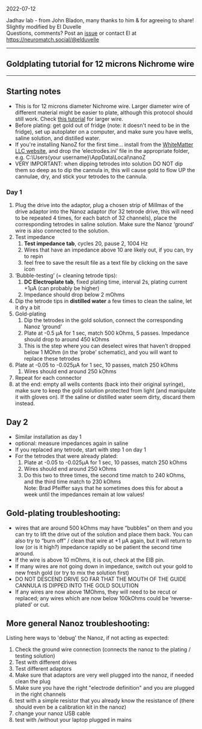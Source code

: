 2022-07-12

Jadhav lab - from John Bladon, many thanks to him & for agreeing to share!  
Slightly modified by El Duvelle  
Questions, comments? Post an [issue](https://github.com/elduvelle/ephys_tutorials/issues) or contact El at https://neuromatch.social/@elduvelle

------------

## Goldplating tutorial for 12 microns Nichrome wire

------------

## Starting notes
- This is for 12 microns diameter Nichrome wire. Larger diameter wire of different material might be easier to plate, although this protocol should still work. Check [this tutorial](https://github.com/elduvelle/ephys_tutorials/blob/main/9_gold_plating_PltIr_17um.md) for larger wire.  
- Before plating: get gold out of fridge (note: it doesn't need to be in the fridge), set up autoplater on a computer, and make sure you have wells, saline solution, and distilled water.
- If you're installing NanoZ for the first time… install from the [WhiteMatter LLC website](https://white-matter.com/products/nanoz/), and drop the ‘electrodes.ini’ file in the appropriate folder, e.g. C:\Users\{your username}\AppData\Local\nanoZ
- VERY IMPORTANT: when dipping tetrodes into solution DO NOT dip them so deep as to dip the cannula in, this will cause gold to flow UP the cannulae, dry, and stick your tetrodes to the cannula.


### Day 1
1. Plug the drive into the adaptor, plug a chosen strip of Millmax of the drive adaptor into the Nanoz adaptor (for 32 tetrode drive, this will need to be repeated 4 times, for each batch of 32 channels), place the corresponding tetrodes in saline solution. Make sure the Nanoz ‘ground’ wire is also connected to the solution.  
2. Test impedance
   1. **Test impedance tab**, cycles 20, pause 2, 1004 Hz
   2. Wires that have an impedance above 10 are likely out, if you can, try to repin
   3. feel free to save the result file as a text file by clicking on the save icon
3. ‘Bubble-testing’ (= cleaning tetrode tips):
   1. **DC Electroplate tab**, fixed plating time,  interval 2s, plating current +1µA (can probably be higher)
   2. Impedance should drop below 2 mOhms
4. Dip the tetrode tips in **distilled water** a few times to clean the saline, let it dry a bit
5. Gold-plating
   1. Dip the tetrodes in the gold solution, connect the corresponding Nanoz ‘ground’
   2. Plate at -0.5 µA for 1 sec, match 500 kOhms, 5 passes. Impedance should drop to around 450 kOhms
   3. This is the step where you can deselect wires that haven’t dropped below 1 MOhm (in the ‘probe’ schematic), and you will want to replace these tetrodes
6. Plate at -0.05 to -0.025µA for 1 sec, 10 passes, match 250 kOhms
   1. Wires should end around 250 kOhms
7. Repeat for each connector
8. at the end: empty all wells contents (back into their original syringe), make sure to keep the gold solution protected from light (and manipulate it with gloves on). If the saline or distilled water seem dirty, discard them instead.

## Day 2
- Similar installation as day 1
- optional: measure impedances again in saline
- If you replaced any tetrode, start with step 1 on day 1
- For the tetrodes that were already plated:
   1. Plate at -0.05 to -0.025µA for 1 sec, 10 passes, match 250 kOhms
   2. Wires should end around 250 kOhms
   3. Do this two to three times, the second time match to 240 kOhms, and the third time match to 230 kOhms  
Note: Brad Pfeiffer says that he sometimes does this for about a week until the impedances remain at low values!

## Gold-plating troubleshooting:
- wires that are around 500 kOhms may have “bubbles” on them and you can try to lift the drive out of the solution and place them back.  You can also try to “burn off” / clean that wire at +1 µA again, but it will return to low (or is it high?) impedance rapidly so be patient the second time around.
- If the wire is above 10 mOhms, it is out, check at the EIB pin.
- If many wires are not going down in impedance, switch out your gold to new fresh gold (or try to mix the solution first)
- DO NOT DESCEND DRIVE SO FAR THAT THE MOUTH OF THE GUIDE CANNULA IS DIPPED INTO THE GOLD SOLUTION
- If any wires are now above 1MOhms, they will need to be recut or replaced;  any wires which are now below 100kOhms could be ‘reverse-plated’ or cut.

## More general Nanoz troubleshooting:
Listing here ways to 'debug' the Nanoz, if not acting as expected:
1. Check the ground wire connection (connects the nanoz to the plating / testing solution)
2. Test with different drives
3. Test different adaptors
4. Make sure that adaptors are very well plugged into the nanoz, if needed clean the plug
5. Make sure you have the right "electrode definition" and you are plugged in the right channels
6. test with a simple resistor that you already know the resistance of (there should even be a calibration kit in the nanoz)
7. change your nanoz USB cable
8. test with /without your laptop plugged in mains
